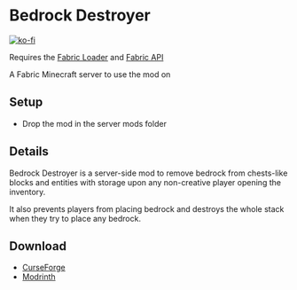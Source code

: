 # Bedrock Destroyer

[![ko-fi](https://ko-fi.com/img/githubbutton_sm.svg)](https://ko-fi.com/W7W1607S8)

Requires the [Fabric Loader](https://fabricmc.net/use/) and [Fabric API](https://www.curseforge.com/minecraft/mc-mods/fabric-api)

A Fabric Minecraft server to use the mod on

## Setup

- Drop the mod in the server mods folder

## Details

Bedrock Destroyer is a server-side mod to remove bedrock from chests-like blocks and entities with storage upon any non-creative player opening the inventory.

It also prevents players from placing bedrock and destroys the whole stack when they try to place any bedrock.

## Download

- [CurseForge](https://www.curseforge.com/minecraft/mc-mods/bedrock-destroyer)
- [Modrinth](https://modrinth.com/mod/bedrock-destroyer)

